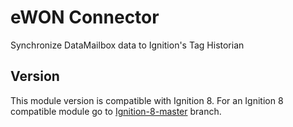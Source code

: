 # eWON Connector

Synchronize DataMailbox data to Ignition's Tag Historian

## Version

This module version is compatible with Ignition 8.  For an Ignition 8 compatible module go to [Ignition-8-master](https://github.com/hms-networks/eWonConnector/tree/Ignition-8-master) branch.

